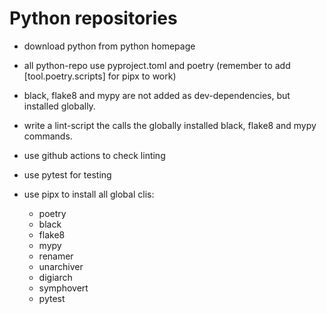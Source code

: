 # Python repositories

- download python from python homepage

- all python-repo use pyproject.toml and poetry (remember to add [tool.poetry.scripts] for pipx to work)
- black, flake8 and mypy are not added as dev-dependencies, but installed globally.
- write a lint-script the calls the globally installed black, flake8 and mypy commands.
- use github actions to check linting
- use pytest for testing


- use pipx to install all global clis:
  - poetry
  - black
  - flake8
  - mypy
  - renamer
  - unarchiver
  - digiarch
  - symphovert
  - pytest